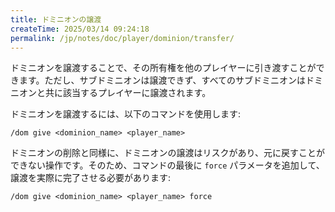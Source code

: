 ```yaml
---
title: ドミニオンの譲渡
createTime: 2025/03/14 09:24:18
permalink: /jp/notes/doc/player/dominion/transfer/
---
```


ドミニオンを譲渡することで、その所有権を他のプレイヤーに引き渡すことができます。ただし、サブドミニオンは譲渡できず、すべてのサブドミニオンはドミニオンと共に該当するプレイヤーに譲渡されます。

ドミニオンを譲渡するには、以下のコマンドを使用します:

```
/dom give <dominion_name> <player_name>
```

ドミニオンの削除と同様に、ドミニオンの譲渡はリスクがあり、元に戻すことができない操作です。そのため、コマンドの最後に `force` パラメータを追加して、譲渡を実際に完了させる必要があります:

```
/dom give <dominion_name> <player_name> force
```

